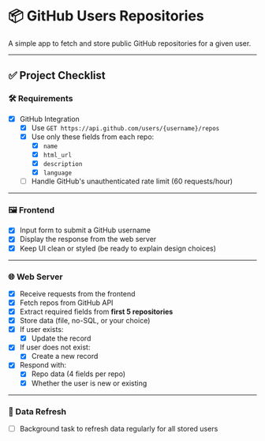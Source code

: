 # 📦 GitHub Users Repositories

A simple app to fetch and store public GitHub repositories for a given user.

---

## ✅ Project Checklist

### 🛠 Requirements

- [x] GitHub Integration  
  - [x] Use `GET https://api.github.com/users/{username}/repos`
  - [x] Use only these fields from each repo:
    - [x] `name`
    - [x] `html_url`
    - [x] `description`
    - [x] `language`
  - [ ] Handle GitHub's unauthenticated rate limit (60 requests/hour)

---

### 🖼 Frontend

- [x] Input form to submit a GitHub username
- [x] Display the response from the web server
- [x] Keep UI clean or styled (be ready to explain design choices)

---

### 🌐 Web Server

- [x] Receive requests from the frontend
- [x] Fetch repos from GitHub API
- [x] Extract required fields from **first 5 repositories**
- [x] Store data (file, no-SQL, or your choice)
- [x] If user exists:
  - [x] Update the record  
- [x] If user does not exist:
  - [x] Create a new record
- [x] Respond with:
  - [x] Repo data (4 fields per repo)
  - [x] Whether the user is new or existing

---

### 🔁 Data Refresh

- [ ] Background task to refresh data regularly for all stored users
